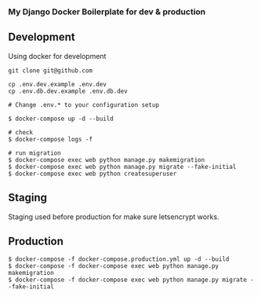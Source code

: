 ### My Django Docker Boilerplate for dev & production

## Development
Using docker for development

````
git clone git@github.com

cp .env.dev.example .env.dev
cp .env.db.dev.example .env.db.dev

# Change .env.* to your configuration setup

$ docker-compose up -d --build

# check
$ docker-compose logs -f

# run migration
$ docker-compose exec web python manage.py makemigration
$ docker-compose exec web python manage.py migrate --fake-initial
$ docker-compose exec web python createsuperuser
````

## Staging

Staging used before production for make sure letsencrypt works.

## Production
````
$ docker-compose -f docker-compose.production.yml up -d --build
$ docker-compose -f docker-compose exec web python manage.py makemigration
$ docker-compose -f docker-compose exec web python manage.py migrate --fake-initial
````